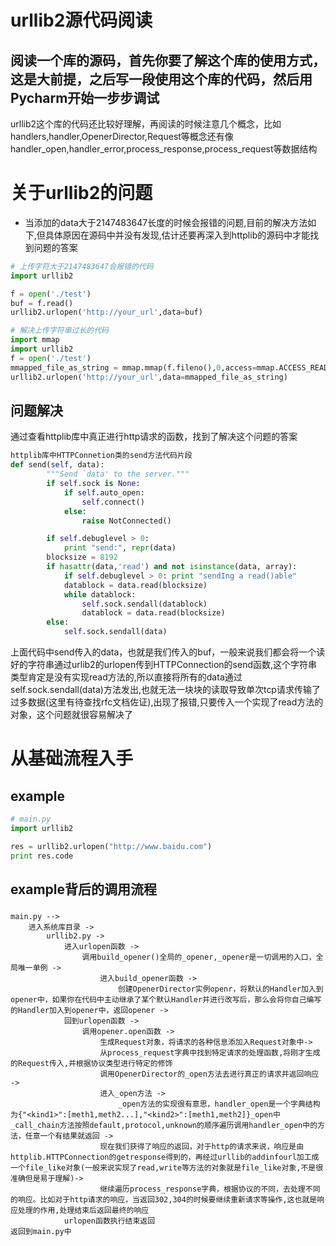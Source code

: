 # urllib2源代码阅读
## 阅读一个库的源码，首先你要了解这个库的使用方式，这是大前提，之后写一段使用这个库的代码，然后用Pycharm开始一步步调试
urllib2这个库的代码还比较好理解，再阅读的时候注意几个概念，比如handlers,handler,OpenerDirector,Request等概念还有像handler_open,handler_error,process_response,process_request等数据结构
# 关于urllib2的问题
- 当添加的data大于2147483647长度的时候会报错的问题,目前的解决方法如下,但具体原因在源码中并没有发现,估计还要再深入到httplib的源码中才能找到问题的答案
```python
# 上传字符大于2147483647会报错的代码
import urllib2

f = open('./test')
buf = f.read()
urllib2.urlopen('http://your_url',data=buf)
```

```python
# 解决上传字符串过长的代码
import mmap
import urllib2
f = open('./test')
mmapped_file_as_string = mmap.mmap(f.fileno(),0,access=mmap.ACCESS_READ)
urllib2.urlopen('http://your_url',data=mmapped_file_as_string)
```
## 问题解决
通过查看httplib库中真正进行http请求的函数，找到了解决这个问题的答案
```python
httplib库中HTTPConnetion类的send方法代码片段
def send(self, data):
        """Send `data' to the server."""
        if self.sock is None:
            if self.auto_open:
                self.connect()
            else:
                raise NotConnected()

        if self.debuglevel > 0:
            print "send:", repr(data)
        blocksize = 8192
        if hasattr(data,'read') and not isinstance(data, array):
            if self.debuglevel > 0: print "sendIng a read()able"
            datablock = data.read(blocksize)
            while datablock:
                self.sock.sendall(datablock)
                datablock = data.read(blocksize)
        else:
            self.sock.sendall(data)

```
上面代码中send传入的data，也就是我们传入的buf，一般来说我们都会将一个读好的字符串通过urlib2的urlopen传到HTTPConnection的send函数,这个字符串类型肯定是没有实现read方法的,所以直接将所有的data通过self.sock.sendall(data)方法发出,也就无法一块块的读取导致单次tcp请求传输了过多数据(这里有待查找rfc文档佐证),出现了报错,只要传入一个实现了read方法的对象，这个问题就很容易解决了
# 从基础流程入手
## example
```python
# main.py
import urllib2

res = urllib2.urlopen("http://www.baidu.com")
print res.code
```
## example背后的调用流程
### 
```
main.py --> 
    进入系统库目录 -> 
        urllib2.py -> 
            进入urlopen函数 -> 
                调用build_opener()全局的_opener,_opener是一切调用的入口，全局唯一单例 ->
                    进入build_opener函数 -> 
                        创建OpenerDirector实例openr，将默认的Handler加入到opener中，如果你在代码中主动继承了某个默认Handler并进行改写后，那么会将你自己编写的Handler加入到opener中，返回opener ->
            回到urlopen函数 ->
                调用opener.open函数 ->
                    生成Request对象，将请求的各种信息添加入Request对象中->
                    从process_request字典中找到特定请求的处理函数,将刚才生成的Request传入,并根据协议类型进行特定的修饰
                    调用OpenerDirector的_open方法去进行真正的请求并返回响应 ->
                    进入_open方法 ->
                        _open方法的实现很有意思，handler_open是一个字典结构为{"<kind1>":[meth1,meth2...],"<kind2>":[meth1,meth2]}_open中_call_chain方法按照default,protocol,unknown的顺序遍历调用handler_open中的方法，任意一个有结果就返回 ->
                    现在我们获得了响应的返回，对于http的请求来说，响应是由httplib.HTTPConnection的getresponse得到的，再经过urllib的addinfourl加工成一个file_like对象(一般来说实现了read,write等方法的对象就是file_like对象,不是很准确但是易于理解)->
                    继续遍历process_response字典，根据协议的不同，去处理不同的响应。比如对于http请求的响应，当返回302,304的时候要继续重新请求等操作,这也就是响应处理的作用,处理结束后返回最终的响应
            urlopen函数执行结束返回
返回到main.py中

```

